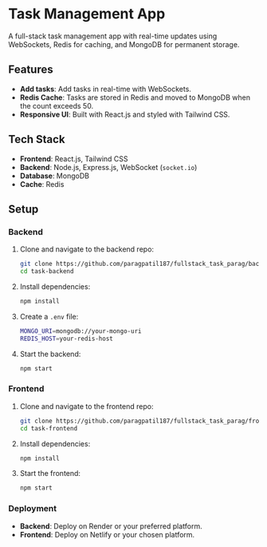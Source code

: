 # Task Management App

A full-stack task management app with real-time updates using WebSockets, Redis for caching, and MongoDB for permanent storage.

## Features

- **Add tasks**: Add tasks in real-time with WebSockets.
- **Redis Cache**: Tasks are stored in Redis and moved to MongoDB when the count exceeds 50.
- **Responsive UI**: Built with React.js and styled with Tailwind CSS.

## Tech Stack

- **Frontend**: React.js, Tailwind CSS
- **Backend**: Node.js, Express.js, WebSocket (`socket.io`)
- **Database**: MongoDB
- **Cache**: Redis

## Setup

### Backend

1. Clone and navigate to the backend repo:
    ```bash
    git clone https://github.com/paragpatil187/fullstack_task_parag/backend.git
    cd task-backend
    ```
2. Install dependencies:
    ```bash
    npm install
    ```
3. Create a `.env` file:
    ```bash
    MONGO_URI=mongodb://your-mongo-uri
    REDIS_HOST=your-redis-host
    ```

4. Start the backend:
    ```bash
    npm start
    ```

### Frontend

1. Clone and navigate to the frontend repo:
    ```bash
    git clone https://github.com/paragpatil187/fullstack_task_parag/frontend.git
    cd task-frontend
    ```
2. Install dependencies:
    ```bash
    npm install
    ```
3. Start the frontend:
    ```bash
    npm start
    ```

### Deployment

- **Backend**: Deploy on Render or your preferred platform.
- **Frontend**: Deploy on Netlify or your chosen platform.
